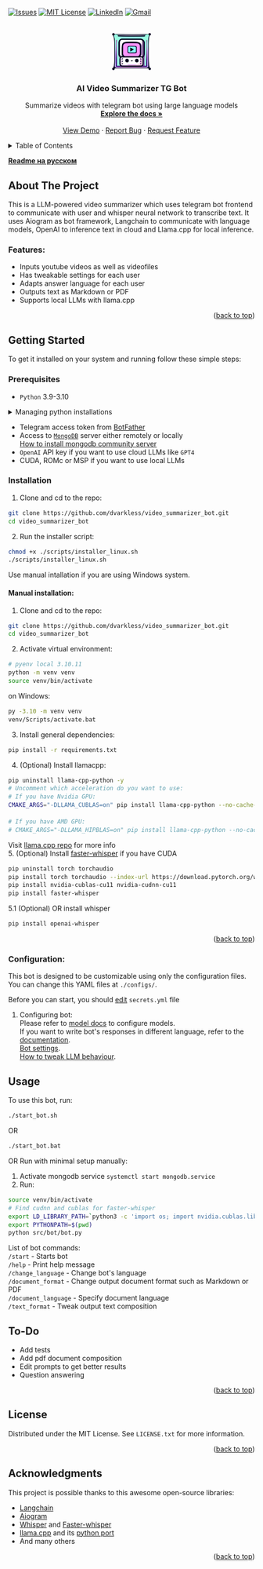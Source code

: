<a name="readme-top"></a>

<!-- PROJECT SHIELDS -->
[![Issues][issues-shield]][issues-url]
[![MIT License][license-shield]][license-url]
[![LinkedIn][linkedin-shield]][linkedin-url]
[![Gmail][gmail-shield]][gmail-url]

<!-- PROJECT LOGO -->
<br />
<div align="center">
  <a href="https://github.com/dvarkless/video_summarizer_bot">
    <img src="assets/logo.png" alt="Logo" width="80" height="80">
  </a>

  <h3 align="center">AI Video Summarizer TG Bot</h3>

  <p align="center">
    Summarize videos with telegram bot using large language models
    <br />
    <a href="https://github.com/dvarkless/video_summarizer_bot/docs/settings.md"><strong>Explore the docs »</strong></a>
    <br />
    <br />
    <a href="https://github.com/dvarkless/video_summarizer_bot/tree/master#demo">View Demo</a>
    ·
    <a href="https://github.com/dvarkless/video_summarizer_bot/issues">Report Bug</a>
    ·
    <a href="https://github.com/dvarkless/video_summarizer_bot/issues">Request Feature</a>
  </p>
</div>


<details>
<summary>Table of Contents</summary>

- [About The Project](#about-the-project)
- [Getting Started](#getting-started)
- [Prerequisites](#prerequisites)
- [Installation](#installation)
- [Usage](#usage)
- [To-do](#to-do)
- [License](#license)
- [Acknowledgments](#acknowledgments)

</details>

[**Readme на русском**][readme-russian]

<!-- ABOUT THE PROJECT -->
## About The Project

This is a LLM-powered video summarizer which uses telegram bot frontend to communicate with user and whisper neural network to transcribe text. It uses Aiogram as bot framework, Langchain to communicate with language models, OpenAI to inference text in cloud and Llama.cpp for local inference.  


### Features:
- Inputs youtube videos as well as videofiles
- Has tweakable settings for each user
- Adapts answer language for each user
- Outputs text as Markdown or PDF
- Supports local LLMs with llama.cpp

<p align="right">(<a href="#readme-top">back to top</a>)</p>


<!-- GETTING STARTED -->
## Getting Started

To get it installed on your system and running follow these simple steps:

### Prerequisites

- `Python` 3.9-3.10
<details>
	<summary>Managing python installations</summary>

#### Linux/MacOS:
Installing specific python version using `pyenv` on Linux:  

```sh
cd video_summarizer_bot
pyenv local 3.10.11
```  

[**Pyenv installation**](https://github.com/pyenv/pyenv#installation)

#### Windows:
[How to run multiple Python versions on Windows][python-versions-windows]

</details>

- Telegram access token from [BotFather](https://t.me/BotFather)
- Access to [`MongoDB`][mongodb-community] server either remotely or locally  
[How to install mongodb community server][mongodb-community]
- `OpenAI` API key if you want to use cloud LLMs like `GPT4`
- CUDA, ROMc or MSP if you want to use local LLMs  


### Installation

1. Clone and cd to the repo:   
```sh
git clone https://github.com/dvarkless/video_summarizer_bot.git
cd video_summarizer_bot
```   
2. Run the installer script:   
```sh
chmod +x ./scripts/installer_linux.sh
./scripts/installer_linux.sh
```   
Use manual intallation if you are using Windows system.  

#### Manual installation:  
1. Clone and cd to the repo:  
```sh
git clone https://github.com/dvarkless/video_summarizer_bot.git
cd video_summarizer_bot
```
2. Activate virtual environment:  
```sh
# pyenv local 3.10.11
python -m venv venv
source venv/bin/activate
```  
on Windows:  
```sh
py -3.10 -m venv venv
venv/Scripts/activate.bat
```  
3. Install general dependencies:   
```sh
pip install -r requirements.txt
```
4. (Optional) Install llamacpp:  
```sh
pip uninstall llama-cpp-python -y
# Uncomment which acceleration do you want to use:
# If you have Nvidia GPU:
CMAKE_ARGS="-DLLAMA_CUBLAS=on" pip install llama-cpp-python --no-cache-dir

# If you have AMD GPU:
# CMAKE_ARGS="-DLLAMA_HIPBLAS=on" pip install llama-cpp-python --no-cache-dir
```  
Visit [llama.cpp repo](https://github.com/ggerganov/llama.cpp#blas-build) for more info  
5. (Optional) Install [faster-whisper](faster-whisper-repo) if you have CUDA  
```sh
pip uninstall torch torchaudio
pip install torch torchaudio --index-url https://download.pytorch.org/whl/cu118 --no-cache-dir
pip install nvidia-cublas-cu11 nvidia-cudnn-cu11
pip install faster-whisper
```  
5.1 (Optional) OR install whisper  
```sh
pip install openai-whisper
```  

<p align="right">(<a href="#readme-top">back to top</a>)</p>

### Configuration:
This bot is designed to be customizable using only the configuration files. You can change this YAML files at `./configs/`.

Before you can start, you should [edit][settings_docs] `secrets.yml` file


1. Configuring bot:  
Please refer to [model docs][model_docs] to configure models.  
If you want to write bot's responses in different language, refer to the [documentation][language_docs].  
[Bot settings][settings_docs].  
[How to tweak LLM behaviour][prompts_docs].  

<!-- USAGE EXAMPLES -->
## Usage

To use this bot, run:  
```sh
./start_bot.sh
```
OR
```sh
./start_bot.bat
```
OR
Run with minimal setup manually:
1. Activate mongodb service `systemctl start mongodb.service`
2. Run:
```sh
source venv/bin/activate
# Find cudnn and cublas for faster-whisper
export LD_LIBRARY_PATH=`python3 -c 'import os; import nvidia.cublas.lib; import nvidia.cudnn.lib; print(os.path.dirname(nvidia.cublas.lib.__file__) + ":" + os.path.dirname(nvidia.cudnn.lib.__file__))'`
export PYTHONPATH=$(pwd)
python src/bot/bot.py
```

List of bot commands:  
`/start` - Starts bot  
`/help` - Print help message  
`/change_language` - Change bot's language  
`/document_format` - Change output document format such as Markdown or PDF  
`/document_language` - Specify document language  
`/text_format` - Tweak output text composition  

<!-- TODOS -->
## To-Do

- Add tests
- Add pdf document composition
- Edit prompts to get better results
- Question answering

<p align="right">(<a href="#readme-top">back to top</a>)</p>

<!-- LICENSE -->
## License

Distributed under the MIT License. See `LICENSE.txt` for more information.

<p align="right">(<a href="#readme-top">back to top</a>)</p>


<!-- ACKNOWLEDGMENTS -->
## Acknowledgments
This project is possible thanks to this awesome open-source libraries:
- [Langchain][langchain-repo]
- [Aiogram][aiogram-repo]
- [Whisper][whisper-repo] and [Faster-whisper][faster-whisper-repo]
- [llama.cpp][llama-cpp-repo] and its [python port][llama-cpp-python-repo]
- And many others

<p align="right">(<a href="#readme-top">back to top</a>)</p>


<!-- MARKDOWN LINKS & IMAGES -->
<!-- https://www.markdownguide.org/basic-syntax/#reference-style-links -->
[issues-shield]: https://img.shields.io/github/issues/dvarkless/video_summarizer_bot.svg?style=for-the-badge
[license-shield]: https://img.shields.io/github/license/dvarkless/video_summarizer_bot.svg?style=for-the-badge
[linkedin-shield]: https://img.shields.io/badge/-LinkedIn-black.svg?style=for-the-badge&logo=linkedin&colorB=555
[gmail-shield]: https://img.shields.io/badge/-Gmail-black.svg?style=for-the-badge&logo=gmail&colorB=555

[issues-url]: https://github.com/dvarkless/video_summarizer_bot/issues
[license-url]: https://github.com/dvarkless/video_summarizer_bot/blob/master/LICENSE.txt
[gmail-url]: mailto:dvarkless@gmail.com
[linkedin-url]: https://linkedin.com/in/dvarkless

[python-versions-windows]: https://stackoverflow.com/questions/4583367/how-to-run-multiple-python-versions-on-windows

[self-repo]: https://github.com/dvarkless/video_summarizer_bot
[faster-whisper-repo]: https://github.com/guillaumekln/faster-whisper
[whisper-repo]: https://github.com/openai/whisper
[llama-cpp-repo]: https://github.com/ggerganov/llama.cpp
[llama-cpp-python-repo]: https://github.com/abetlen/llama-cpp-python
[mongodb-community]: https://www.mongodb.com/try/download/community
[langchain-repo]: https://github.com/langchain-ai/langchain
[aiogram-repo]: https://github.com/aiogram/aiogram

[readme-russian]: README-RUS.md
[model_docs]: docs/models.md
[settings_docs]: docs/settings.md
[prompts_docs]: docs/prompts.md
[language_docs]: docs/bot_locale.md
